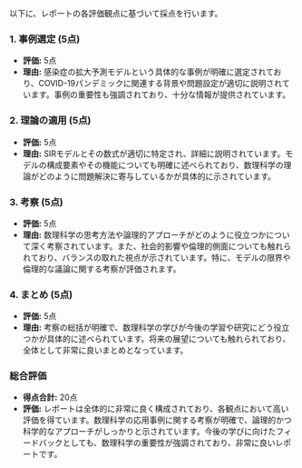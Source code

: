 以下に、レポートの各評価観点に基づいて採点を行います。

### 1. 事例選定 (5点)
- **評価:** 5点
- **理由:** 感染症の拡大予測モデルという具体的な事例が明確に選定されており、COVID-19パンデミックに関連する背景や問題設定が適切に説明されています。事例の重要性も強調されており、十分な情報が提供されています。

### 2. 理論の適用 (5点)
- **評価:** 5点
- **理由:** SIRモデルとその数式が適切に特定され、詳細に説明されています。モデルの構成要素やその機能についても明確に述べられており、数理科学の理論がどのように問題解決に寄与しているかが具体的に示されています。

### 3. 考察 (5点)
- **評価:** 5点
- **理由:** 数理科学の思考方法や論理的アプローチがどのように役立つかについて深く考察されています。また、社会的影響や倫理的側面についても触れられており、バランスの取れた視点が示されています。特に、モデルの限界や倫理的な議論に関する考察が評価されます。

### 4. まとめ (5点)
- **評価:** 5点
- **理由:** 考察の総括が明確で、数理科学の学びが今後の学習や研究にどう役立つかが具体的に述べられています。将来の展望についても触れられており、全体として非常に良いまとめとなっています。

### 総合評価
- **得点合計:** 20点
- **評価:** レポートは全体的に非常に良く構成されており、各観点において高い評価を得ています。数理科学の応用事例に関する考察が明確で、論理的かつ科学的なアプローチがしっかりと示されています。今後の学びに向けたフィードバックとしても、数理科学の重要性が強調されており、非常に良いレポートです。